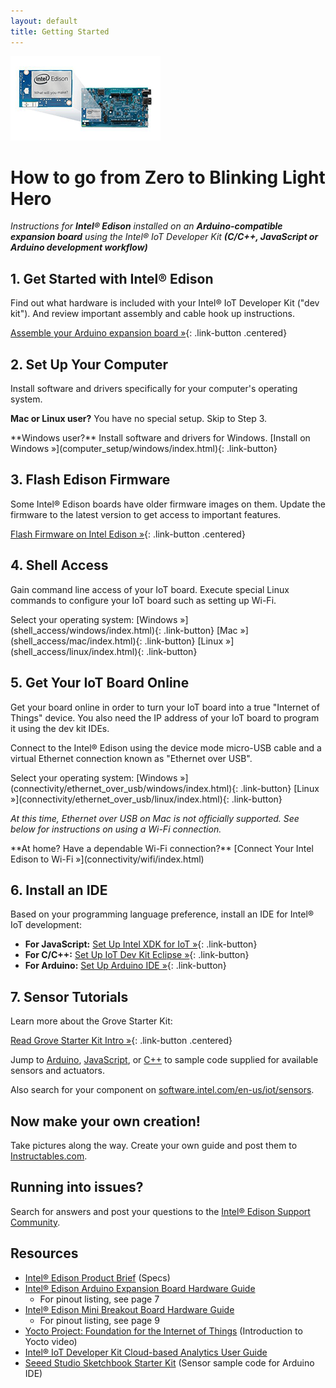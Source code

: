 ```yaml
---
layout: default
title: Getting Started
---
```


![Arduino Expansion Board with Intel® Edison](images/arduino_expansion_board_with_edison.png)

# How to go from Zero to Blinking Light Hero

_Instructions for **Intel® Edison** installed on an **Arduino-compatible expansion board** using the Intel® IoT Developer Kit **(C/C++, JavaScript or Arduino development workflow)**_


## 1. Get Started with Intel® Edison

Find out what hardware is included with your Intel® IoT Developer Kit ("dev kit"). And review important assembly and cable hook up instructions.

[Assemble your Arduino expansion board »](assembly/arduino_expansion_board/index.html){: .link-button .centered}


## 2. Set Up Your Computer

Install software and drivers specifically for your computer's operating system. 

**Mac or Linux user?** You have no special setup. Skip to Step 3.

<div class="link-button-container" markdown="1">
<span class="link-button-container-title">**Windows user?** Install software and drivers for Windows.</span>
[Install on Windows »](computer_setup/windows/index.html){: .link-button}
</div>


## 3. Flash Edison Firmware

Some Intel® Edison boards have older firmware images on them. Update the firmware to the latest version to get access to important features.

[Flash Firmware on Intel Edison »](flash_firmware/index.html){: .link-button .centered}


## 4. Shell Access

Gain command line access of your IoT board. Execute special Linux commands to configure your IoT board such as setting up Wi-Fi.

<div class="link-button-container" markdown="1">
<span class="link-button-container-title">Select your operating system:</span>
[Windows »](shell_access/windows/index.html){: .link-button}
[Mac »](shell_access/mac/index.html){: .link-button}
[Linux »](shell_access/linux/index.html){: .link-button}
</div>


## 5. Get Your IoT Board Online

Get your board online in order to turn your IoT board into a true "Internet of Things" device. You also need the IP address of your IoT board to program it using the dev kit IDEs.
  
Connect to the Intel® Edison using the device mode micro-USB cable and a virtual Ethernet connection known as "Ethernet over USB".

<div class="link-button-container" markdown="1">
<span class="link-button-container-title">Select your operating system:</span>
[Windows »](connectivity/ethernet_over_usb/windows/index.html){: .link-button}
[Linux »](connectivity/ethernet_over_usb/linux/index.html){: .link-button}

_At this time, Ethernet over USB on Mac is not officially supported.
See below for instructions on using a Wi-Fi connection._
</div>

<div class="callout info" markdown="1">
**At home? Have a dependable Wi-Fi connection?**
[Connect Your Intel Edison to Wi-Fi »](connectivity/wifi/index.html)
</div>

## 6. Install an IDE

Based on your programming language preference, install an IDE for Intel® IoT development:

* **For JavaScript:** [Set Up Intel XDK for IoT »](ide_setup/xdk/index.html){: .link-button}
* **For C/C++:** [Set Up IoT Dev Kit Eclipse »](ide_setup/eclipse/index.html){: .link-button}
* **For Arduino:** [Set Up Arduino IDE »](ide_setup/arduino/index.html){: .link-button}

## 7. Sensor Tutorials

Learn more about the Grove Starter Kit:

[Read Grove Starter Kit Intro »](sensor_examples/grove_starter_kit/index.html){: .link-button .centered}

Jump to [Arduino](sensor_examples/grove_starter_kit/arduino/index.html), [JavaScript](sensor_examples/grove_starter_kit/javascript/index.html), or [C++](https://software.intel.com/en-us/working-with-sensors-in-eclipse) to sample code supplied for available sensors and actuators.

Also search for your component on [software.intel.com/en-us/iot/sensors](http://software.intel.com/en-us/iot/sensors).


## Now make your own creation!

Take pictures along the way. Create your own guide and post them to [Instructables.com](http://instructables.com/id/intel).


## Running into issues?

Search for answers and post your questions to the [Intel® Edison Support Community](https://communities.intel.com/community/tech/edison).


## Resources

* [Intel® Edison Product Brief](http://www.intel.com/support/edison/sb/CS-035277.htm) (Specs)
* [Intel® Edison Arduino Expansion Board Hardware Guide](http://www.intel.com/support/edison/sb/CS-035275.htm)
  * For pinout listing, see page 7
* [Intel® Edison Mini Breakout Board Hardware Guide](http://www.intel.com/support/edison/sb/CS-035252.htm)
  * For pinout listing, see page 9 
* [Yocto Project: Foundation for the Internet of Things](https://www.youtube.com/watch?v=ztsnQ3p59jA&list=PLg-UKERBljNw254jnyMNZiu8yqF8pPq0m&index=24) (Introduction to Yocto video)
* [Intel® IoT Developer Kit Cloud-based Analytics User Guide](https://software.intel.com/en-us/intel-iot-developer-kit-cloud-based-analytics-user-guide) 
* [Seeed Studio Sketchbook Starter Kit](https://github.com/Seeed-Studio/Sketchbook_Starter_Kit_V2.0) (Sensor sample code for Arduino IDE)
